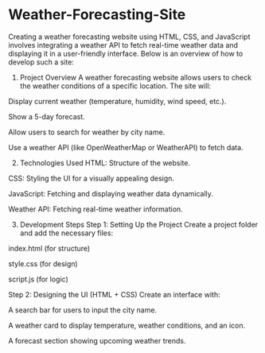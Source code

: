 # Weather-Forecasting-Site
Creating a weather forecasting website using HTML, CSS, and JavaScript involves integrating a weather API to fetch real-time weather data and displaying it in a user-friendly interface. Below is an overview of how to develop such a site:

1. Project Overview
A weather forecasting website allows users to check the weather conditions of a specific location. The site will:

Display current weather (temperature, humidity, wind speed, etc.).

Show a 5-day forecast.

Allow users to search for weather by city name.

Use a weather API (like OpenWeatherMap or WeatherAPI) to fetch data.

2. Technologies Used
HTML: Structure of the website.

CSS: Styling the UI for a visually appealing design.

JavaScript: Fetching and displaying weather data dynamically.

Weather API: Fetching real-time weather information.

3. Development Steps
Step 1: Setting Up the Project
Create a project folder and add the necessary files:

index.html (for structure)

style.css (for design)

script.js (for logic)

Step 2: Designing the UI (HTML + CSS)
Create an interface with:

A search bar for users to input the city name.

A weather card to display temperature, weather conditions, and an icon.

A forecast section showing upcoming weather trends.
